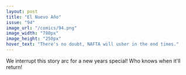 ```yaml
---
layout: post
title: "El Nuevo Año"
issue: "94"
image_url: "/comics/94.png"
image_width: "780px"
image_height: "250px"
hover_text: "There's no doubt, NAFTA will usher in the end times."
---
```

We interrupt this story arc for a new years special!  Who knows when it'll return!
